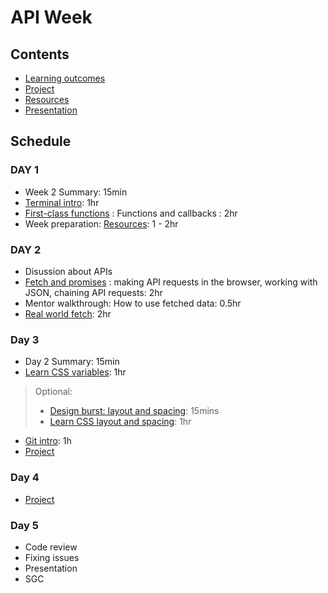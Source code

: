 # API Week

## Contents

- [Learning outcomes](./learning-outcomes.md)
- [Project](./project.md)
- [Resources](./resources.md)
- [Presentation](https://fac-slides.netlify.app/slides/http)

## Schedule

### DAY 1

- Week 2 Summary: 15min
- [Terminal intro](https://github.com/WebAhead/cli-intro): 1hr
- [First-class functions](https://github.com/oliverjam/first-class-functions) : Functions and callbacks : 2hr
- Week preparation: [Resources](./resources.md): 1 - 2hr


### DAY 2

- Disussion about APIs
- [Fetch and promises](https://github.com/WebAhead/learn-fetch) : making API requests in the browser, working with JSON, chaining API requests: 2hr
- Mentor walkthrough: How to use fetched data: 0.5hr
- [Real world fetch](https://github.com/oliverjam/real-world-fetch): 2hr

### Day 3

- Day 2 Summary: 15min
- [Learn CSS variables](https://github.com/bobbysebolao/learn-css-variables): 1hr

> Optional: 
> - [Design burst: layout and spacing](http://facresources.com/slides/design-burst-week2.html#/): 15mins
> - [Learn CSS layout and spacing](https://github.com/bobbysebolao/learn-css-flexbox): 1hr
- [Git intro](https://docs.google.com/presentation/d/1mu0WhcOG9poJrLlHmWV7ix2dNrFSYWw3BkpjbY0D0gE/edit#slide=id.p1): 1h
- [Project](./project.md)

### Day 4

- [Project](./project.md)

### Day 5

- Code review
- Fixing issues
- Presentation
- SGC
